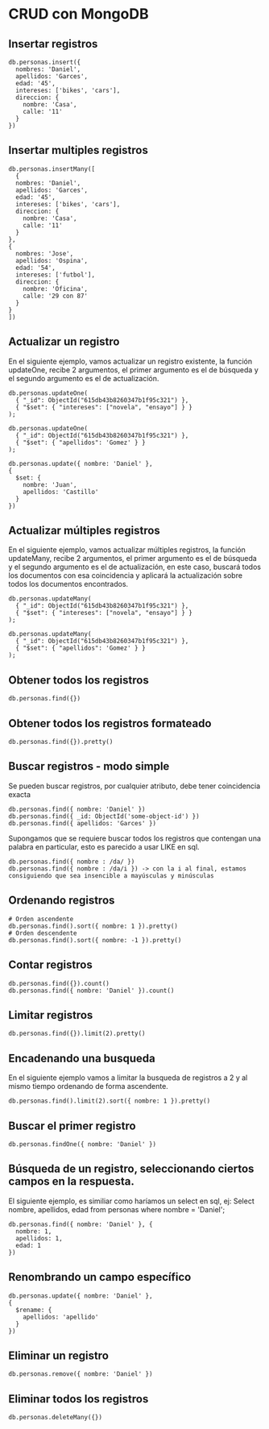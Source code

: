 
# CRUD con MongoDB

## Insertar registros
```
db.personas.insert({
  nombres: 'Daniel',
  apellidos: 'Garces',
  edad: '45',
  intereses: ['bikes', 'cars'],
  direccion: {
    nombre: 'Casa',
    calle: '11'
  }
})
```

## Insertar multiples registros

```
db.personas.insertMany([
  {
  nombres: 'Daniel',
  apellidos: 'Garces',
  edad: '45',
  intereses: ['bikes', 'cars'],
  direccion: {
    nombre: 'Casa',
    calle: '11'
  }
},
{
  nombres: 'Jose',
  apellidos: 'Ospina',
  edad: '54',
  intereses: ['futbol'],
  direccion: {
    nombre: 'Oficina',
    calle: '29 con 87'
  }
}
])
```

## Actualizar un registro
En el siguiente ejemplo, vamos actualizar un registro existente, la función updateOne, recibe 2 argumentos, el primer argumento es el de búsqueda y el segundo argumento es el de actualización.
```
db.personas.updateOne(
  { "_id": ObjectId("615db43b8260347b1f95c321") },
  { "$set": { "intereses": ["novela", "ensayo"] } }
);

db.personas.updateOne(
  { "_id": ObjectId("615db43b8260347b1f95c321") },
  { "$set": { "apellidos": 'Gomez' } }
);

db.personas.update({ nombre: 'Daniel' },
{
  $set: {
    nombre: 'Juan',
    apellidos: 'Castillo'
  }
})
```

## Actualizar múltiples registros
En el siguiente ejemplo, vamos actualizar múltiples registros, la función updateMany, recibe 2 argumentos, el primer argumento es el de búsqueda y el segundo argumento es el de actualización, en este caso, buscará todos los documentos con esa coincidencia y aplicará la actualización sobre todos los documentos encontrados.
```
db.personas.updateMany(
  { "_id": ObjectId("615db43b8260347b1f95c321") },
  { "$set": { "intereses": ["novela", "ensayo"] } }
);

db.personas.updateMany(
  { "_id": ObjectId("615db43b8260347b1f95c321") },
  { "$set": { "apellidos": 'Gomez' } }
);
```

## Obtener todos los registros

```
db.personas.find({})
```

## Obtener todos los registros formateado

```
db.personas.find({}).pretty()
```

## Buscar registros - modo simple
Se pueden buscar registros, por cualquier atributo, debe tener coincidencia exacta
```
db.personas.find({ nombre: 'Daniel' })
db.personas.find({ _id: ObjectId('some-object-id') })
db.personas.find({ apellidos: 'Garces' })
```
Supongamos que se requiere buscar todos los registros que contengan una palabra en particular, esto es parecido a usar LIKE en sql.
```
db.personas.find({ nombre : /da/ })
db.personas.find({ nombre : /da/i }) -> con la i al final, estamos consiguiendo que sea insencible a mayúsculas y minúsculas
```


## Ordenando registros 

```
# Orden ascendente
db.personas.find().sort({ nombre: 1 }).pretty()
# Orden descendente
db.personas.find().sort({ nombre: -1 }).pretty()
```

## Contar registros

```
db.personas.find({}).count()
db.personas.find({ nombre: 'Daniel' }).count()
```

## Limitar registros

```
db.personas.find({}).limit(2).pretty()
```

## Encadenando una busqueda
En el siguiente ejemplo vamos a limitar la busqueda de registros a 2 y al mismo tiempo ordenando de forma ascendente.
```
db.personas.find().limit(2).sort({ nombre: 1 }).pretty()
```

## Buscar el primer registro

```
db.personas.findOne({ nombre: 'Daniel' })
```

## Búsqueda de un registro, seleccionando ciertos campos en la respuesta.
El siguiente ejemplo, es similiar como haríamos un select en sql, ej: Select nombre, apellidos, edad from personas where nombre = 'Daniel';
```
db.personas.find({ nombre: 'Daniel' }, {
  nombre: 1,
  apellidos: 1,
  edad: 1
})
```

## Renombrando un campo específico

```
db.personas.update({ nombre: 'Daniel' },
{
  $rename: {
    apellidos: 'apellido'
  }
})
```

## Eliminar un registro

```
db.personas.remove({ nombre: 'Daniel' })
```

## Eliminar todos los registros

```
db.personas.deleteMany({})
```
